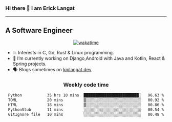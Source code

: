 ### Hi there 👋 I am Erick Langat
---
## A Software Engineer

<div align="center">
  
[![wakatime](https://wakatime.com/badge/user/55eadf42-c1c5-4930-b153-72952ac5ca5c.svg)](https://wakatime.com/@55eadf42-c1c5-4930-b153-72952ac5ca5c)

</div>

<!--
**elkiplangat/elkiplangat** is a ✨ _special_ ✨ repository because its `README.md` (this file) appears on your GitHub profile.

Here are some ideas to get you started:

- 🔭 I’m currently working on ...
- 🌱 I’m currently learning ...
- 👯 I’m looking to collaborate on ...
- 🤔 I’m looking for help with ...
- 💬 Ask me about ...
- 📫 How to reach me: ...
- 😄 Pronouns: ...
- ⚡ Fun fact: ...
-->
- 💥 Interests in C, Go, Rust & Linux programming. 
- 🔭 I’m currently working on Django,Android with Java and Kotlin, React & Spring projects.
-  🗣️ Blogs sometimes on [kiplangat.dev](https://kiplangat.dev)

<div align="center">
  <h3> Weekly code time </h3>

<!--START_SECTION:waka-->

```txt
Python           35 hrs 10 mins  ████████████████████████░   96.63 %
TOML             20 mins         ▒░░░░░░░░░░░░░░░░░░░░░░░░   00.92 %
HTML             18 mins         ▒░░░░░░░░░░░░░░░░░░░░░░░░   00.86 %
PythonStub       11 mins         ░░░░░░░░░░░░░░░░░░░░░░░░░   00.54 %
GitIgnore file   10 mins         ░░░░░░░░░░░░░░░░░░░░░░░░░   00.48 %
```

<!--END_SECTION:waka-->

</div>
